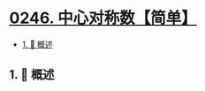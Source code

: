 # [0246. 中心对称数【简单】](https://github.com/Tdahuyou/TNotes.leetcode/tree/main/notes/0246.%20%E4%B8%AD%E5%BF%83%E5%AF%B9%E7%A7%B0%E6%95%B0%E3%80%90%E7%AE%80%E5%8D%95%E3%80%91)

<!-- region:toc -->

- [1. 📝 概述](#1--概述)

<!-- endregion:toc -->

## 1. 📝 概述
